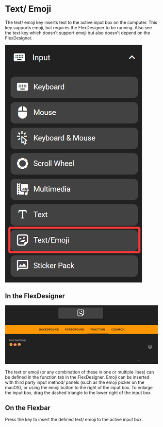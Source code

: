 # Text/ Emoji

The text/ emoji key inserts text to the active input box on the computer. This key supports emoji, but requires the FlexDesigner to be running. Also see the text key which doesn't support emoji but also doesn't depend on the FlexDesigner.

![1744984750189](image/text_emoji/1744984750189.png)

## In the FlexDesigner

![1744984738429](image/text_emoji/1744984738429.png)

The text or emoji (or any combination of these in one or multiple lines) can be defined in the function tab in the FlexDesigner. Emoji can be inserted with third party input method/ panels (such as the emoji picker on the macOS), or using the emoji button to the right of the input box. To enlarge the input box, drag the dashed triangle to the lower right of the input box.

## On the Flexbar

Press the key to insert the defined text/ emoji to the active input box.
